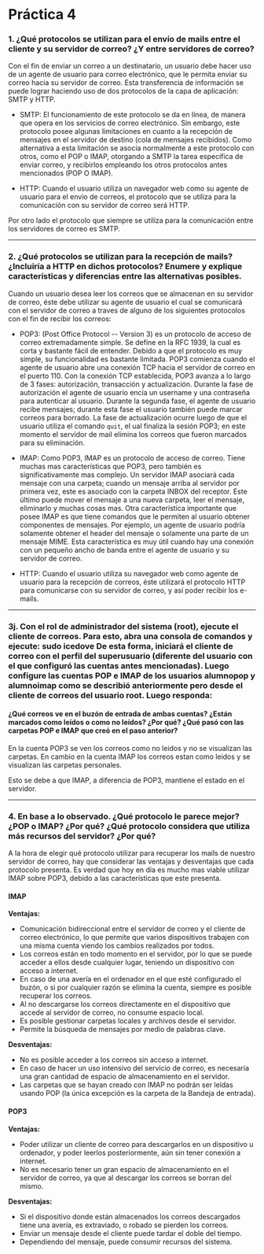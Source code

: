 # Práctica 4

### 1. ¿Qué protocolos se utilizan para el envío de mails entre el cliente y su servidor de correo? ¿Y entre servidores de correo?

Con el fin de enviar un correo a un destinatario, un usuario debe hacer uso de un agente de usuario para correo electrónico, que le permita enviar su correo hacia su servidor de correo. Esta transferencia de información se puede lograr haciendo uso de dos protocolos de la capa de aplicación: SMTP y HTTP.

* SMTP: El funcionamiento de este protocolo se da en línea, de manera que opera en los servicios de correo electrónico. Sin embargo, este protocolo posee algunas limitaciones en cuanto a la recepción de mensajes en el servidor de destino (cola de mensajes recibidos). Como alternativa a esta limitación se asocia normalmente a este protocolo con otros, como el POP o IMAP, otorgando a SMTP la tarea específica de enviar correo, y recibirlos empleando los otros protocolos antes mencionados (POP O IMAP).

* HTTP: Cuando el usuario utiliza un navegador web como su agente de usuario para el envio de correos, el protocolo que se utiliza para la comunicación con su servidor de correo será HTTP.

Por otro lado el protocolo que siempre se utiliza para la comunicación entre los servidores de correo es SMTP.

---

### 2.  ¿Qué protocolos se utilizan para la recepción de mails? ¿Incluiría a HTTP en dichos protocolos? Enumere y explique características y diferencias entre las alternativas posibles.

Cuando un usuario desea leer los correos que se almacenan en su servidor de correo, éste debe utilizar su agente de usuario el cual se comunicará con el servidor de correo a traves de alguno de los siguientes protocolos con el fin de recibir los correos:

* POP3: (Post Office Protocol -- Version 3) es un protocolo de acceso de correo extremadamente simple. Se define en la RFC 1939, la cual es corta y bastante fácil de entender. Debido a que el protocolo es muy simple, su funcionalidad es bastante limitada. POP3 comienza cuando el agente de usuario abre una conexión TCP hacia el servidor de correo en el puerto 110. Con la conexión TCP establecida, POP3 avanza a lo largo de 3 fases: autorización, transacción y actualización. Durante la fase de autorización el agente de usuario encía un username y una contraseña para autenticar al usuario. Durante la segunda fase, el agente de usuario recibe mensajes; durante esta fase el usuario también puede marcar correos para borrado. La fase de actualización ocurre luego de que el usuario utiliza el comando `quit`, el ual finaliza la sesión POP3; en este momento el servidor de mail elimina los correos que fueron marcados para su eliminación.

* IMAP: Como POP3, IMAP es un protocolo de acceso de correo. Tiene muchas mas características que POP3, pero también es significativamente mas complejo. Un servidor IMAP asociará cada mensaje con una carpeta; cuando un mensaje arriba al servidor por primera vez, este es asociado con la carpeta INBOX del receptor. Este último puede mover el mensaje a una nueva carpeta, leer el mensaje, eliminarlo y muchas cosas mas. Otra característica importante que posee IMAP es que tiene comandos que le permiten al usuario obtener componentes de mensajes. Por ejemplo, un agente de usuario podría solamente obtener el header del mensaje o solamente una parte de un mensaje MIME. Esta característica es muy útil cuando hay una conexión con un pequeño ancho de banda entre el agente de usuario y su servidor de correo.

* HTTP: Cuando el usuario utiliza su navegador web como agente de usuario para la recepción de correos, éste utilizará el protocolo HTTP para comunicarse con su servidor de correo, y así poder recibir los e-mails.

---

### 3j. Con el rol de administrador del sistema (root), ejecute el cliente de correos. Para esto, abra una consola de comandos y ejecute: sudo icedove De esta forma, iniciará el cliente de correo con el perfil del superusuario (diferente del usuario con el que configuró las cuentas antes mencionadas).  Luego configure las cuentas POP e IMAP de los usuarios alumnopop y alumnoimap como se describió anteriormente pero desde el cliente de correos del usuario root. Luego responda:

#### ¿Qué correos ve en el buzón de entrada de ambas cuentas? ¿Están marcados como leídos o como no leídos? ¿Por qué? ¿Qué pasó con las carpetas POP e IMAP que creó en el paso anterior? 
 
En la cuenta POP3 se ven los correos como no leidos y no se visualizan las carpetas. En cambio en la cuenta IMAP los correos estan como leidos y se visualizan las carpetas personales.

Esto se debe a que IMAP, a diferencia de POP3, mantiene el estado en el servidor.

---

### 4. En base a lo observado. ¿Qué protocolo le parece mejor? ¿POP o IMAP? ¿Por qué? ¿Qué protocolo considera que utiliza más recursos del servidor? ¿Por qué?

A la hora de elegir qué protocolo utilizar para recuperar los mails de nuestro servidor de correo, hay que considerar las ventajas y desventajas que cada protocolo presenta. Es verdad que hoy en día es mucho mas viable utilizar IMAP sobre POP3, debido a las características que este presenta.


#### IMAP

**Ventajas:**

* Comunicación bidireccional entre el servidor de correo y el cliente de correo electrónico, lo que permite que varios dispositivos trabajen con una misma cuenta viendo los cambios realizados por todos.
* Los correos están en todo momento en el servidor, por lo que se puede acceder a ellos desde cualquier lugar, teniendo un dispositivo con acceso a internet.
* En caso de una avería en el ordenador en el que esté configurado el buzón, o si por cualquier razón se elimina la cuenta, siempre es posible recuperar los correos.
* Al no descargarse los correos directamente en el dispositivo que accede al servidor de correo, no consume espacio local.
* Es posible gestionar carpetas locales y archivos desde el servidor.
* Permite la búsqueda de mensajes por medio de palabras clave.

**Desventajas:**

* No es posible acceder a los correos sin acceso a internet.
* En caso de hacer un uso intensivo del servicio de correo, es necesaria una gran cantidad de espacio de almacenamiento en el servidor.
* Las carpetas que se hayan creado con IMAP no podrán ser leídas usando POP (la única excepción es la carpeta de la Bandeja de entrada).

#### POP3

**Ventajas:**

* Poder utilizar un cliente de correo para descargarlos en un dispositivo u ordenador, y poder leerlos posteriormente, aún sin tener conexión a internet.
* No es necesario tener un gran espacio de almacenamiento en el servidor de correo, ya que al descargar los correos se borran del mismo.

**Desventajas:**

* Si el dispositivo donde están almacenados los correos descargados tiene una avería, es extraviado, o robado se pierden los correos.
* Enviar un mensaje desde el cliente puede tardar el doble del tiempo.
* Dependiendo del mensaje, puede consumir recursos del sistema.
